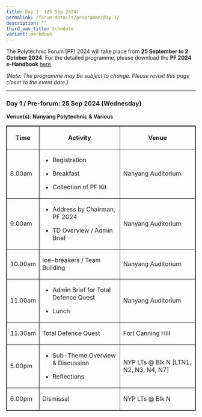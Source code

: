 ```yaml
---
title: Day 1  (25 Sep 2024)
permalink: /forum-details/programme/day-1/
description: ""
third_nav_title: Schedule
variant: markdown
---
```

<p>The Polytechnic Forum (PF) 2024 will take place from <strong>25 September to 2 October 2024</strong>.
For the detailed programme, please download the <strong>PF 2024 e-Handbook</strong> 
<a href="/files/pf%202023%20-%20e-handbook%20(updated%209%20sep).pdf" rel="noopener noreferrer nofollow" target="_blank">here</a>.</p>
<p><em>(Note: The programme may be subject to change. Please revisit this page closer to the event date.)</em>
</p>
<hr>
<h3><strong>Day 1 / Pre-forum: 25 Sep 2024 (Wednesday)</strong></h3>
<p><strong>Venue(s): Nanyang Polytechnic &amp; Various</strong>
</p>
<style>
table, th, td {
  border:1px solid black;
}
</style>
<table style="minWidth: 75px">
<colgroup>
<col>
<col>
<col>
</colgroup>
<tbody>
<tr>
<th rowspan="1" colspan="1">
<p>Time</p>
</th>
<th rowspan="1" colspan="1">
<p>Activity</p>
</th>
<th rowspan="1" colspan="1">
<p>Venue</p>
</th>
</tr>
<tr>
<td rowspan="1" colspan="1">
<p>8.00am</p>
</td>
<td rowspan="1" colspan="1">
<ul data-tight="true" class="tight">
<li>
<p>Registration</p>
</li>
<li>
<p>Breakfast</p>
</li>
<li>
<p>Collection of PF Kit</p>
</li>
</ul>
</td>
<td rowspan="1" colspan="1">
<p>Nanyang Auditorium</p>
</td>
</tr>
<tr>
<td rowspan="1" colspan="1">
<p>9.00am</p>
</td>
<td rowspan="1" colspan="1">
<ul data-tight="true" class="tight">
<li>
<p>Address by Chairman, PF 2024</p>
</li>
<li>
<p>TD Overview / Admin Brief</p>
</li>
</ul>
</td>
<td rowspan="1" colspan="1">
<p>Nanyang Auditorium</p>
</td>
</tr>
<tr>
<td rowspan="1" colspan="1">
<p>10.00am</p>
</td>
<td rowspan="1" colspan="1">
<p>Ice-breakers / Team Building</p>
</td>
<td rowspan="1" colspan="1">
<p>Nanyang Auditorium</p>
</td>
</tr>
<tr>
<td rowspan="1" colspan="1">
<p>11.00am</p>
</td>
<td rowspan="1" colspan="1">
<ul data-tight="true" class="tight">
<li>
<p>Admin Brief for Total Defence Quest</p>
</li>
<li>
<p>Lunch</p>
</li>
</ul>
</td>
<td rowspan="1" colspan="1">
<p>Nanyang Auditorium</p>
</td>
</tr>
<tr>
<td rowspan="1" colspan="1">
<p>11.30am</p>
</td>
<td rowspan="1" colspan="1">
<p>Total Defence Quest</p>
</td>
<td rowspan="1" colspan="1">
<p>Fort Canning Hill</p>
</td>
</tr>
<tr>
<td rowspan="1" colspan="1">
<p>5.00pm</p>
</td>
<td rowspan="1" colspan="1">
<ul data-tight="true" class="tight">
<li>
<p>Sub-Theme Overview &amp; Discussion</p>
</li>
<li>
<p>Reflections</p>
</li>
</ul>
</td>
<td rowspan="1" colspan="1">
<p>NYP LTs @ Blk N [LTN1, N2, N3, N4, N7]</p>
</td>
</tr>
<tr>
<td rowspan="1" colspan="1">
<p>6.00pm</p>
</td>
<td rowspan="1" colspan="1">
<p>Dismissal</p>
</td>
<td rowspan="1" colspan="1">
<p>NYP LTs @ Blk N</p>
</td>
</tr>
</tbody>
</table>
<p></p>